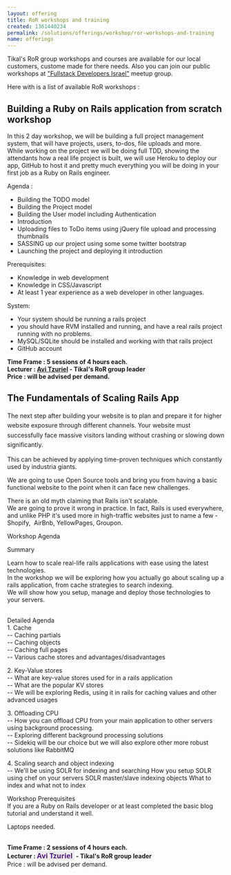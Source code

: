 ```yaml
---
layout: offering
title: RoR workshops and training
created: 1361440234
permalink: /solutions/offerings/workshop/ror-workshops-and-training
name: offerings
---
```

<div>
<p>Tikal&#39;s RoR&nbsp;group workshops and courses are available for our local customers, custome made for there needs. Also you can join our public workshops at&nbsp;<a href="http://www.meetup.com/full-stack-developer-il/">&quot;Fullstack Developers Israel&quot;</a>&nbsp;meetup group.&nbsp;</p>

<p>Here with is a list of available RoR&nbsp;workshops :</p>
</div>
<h2>Building a Ruby on Rails application from scratch workshop</h2><div class='offering-description'><p>In this 2 day workshop, we will be building a full project management system, that will have projects, users, to-dos, file uploads and more.<br />
While working on the project we will be doing full TDD, showing the attendants how a real life project is built, we will use Heroku to deploy our app, GitHub to host it and pretty much everything you will be doing in your first job as a Ruby on Rails engineer.</p>

<p>Agenda :</p>

<ul>
	<li>Building the TODO model</li>
	<li>Building the Project model</li>
	<li>Building the User model including Authentication</li>
	<li>Introduction</li>
	<li>Uploading files to ToDo items using jQuery file upload and processing thumbnails</li>
	<li>SASSING up our project using some some twitter bootstrap</li>
	<li>Launching the project and deploying it introduction</li>
</ul>

<p>Prerequisites:</p>

<ul>
	<li>Knowledge in web development</li>
	<li>Knowledge in CSS/Javascript</li>
	<li>At least 1 year experience as a web developer in other languages.</li>
</ul>

<p>System:</p>

<ul>
	<li>Your system should be running a rails project</li>
	<li>you should have RVM installed and running, and have a real rails project running with no problems.</li>
	<li>MySQL/SQLite should be installed and working with that rails project</li>
	<li>GitHub account</li>
</ul>

<p><strong>Time Frame : 5 sessions of 4 hours each.&nbsp;<br />
Lecturer : <a href="http://www.tikalk.com/ror/avit">Avi Tzuriel</a> - Tikal&#39;s RoR group leader&nbsp;<br />
Price : will be advised per demand.&nbsp;</strong></p>
</div><h2>The Fundamentals of Scaling Rails App</h2><div class='offering-description'><div><a name="scale"></a><span style="line-height: 1.6em;">The next step after building your website is to plan and prepare it for higher website exposure through different channels. Your website must successfully face massive visitors landing without crashing or slowing down significantly.</span></div>

<div>
<p>This can be achieved by applying time-proven techniques which constantly used by industria giants.</p>

<p>We are going to use Open Source tools and bring you from having a basic functional website to the point when it can face new challenges.</p>

<p>There is an old myth claiming that Rails isn&#39;t scalable. &nbsp;&nbsp;<br />
We are going to prove it wrong in practice. In fact, Rails is used everywhere, and unlike PHP it&#39;s used more in high-traffic websites just to name a few - Shopify, &nbsp;AirBnb, YellowPages, Groupon.</p>

<p>Workshop Agenda</p>

<p>Summary</p>

<p>Learn how to scale real-life rails applications with ease using the latest technologies.&nbsp;<br />
In the workshop we will be exploring how you actually go about scaling up a rails application, from cache strategies to search indexing.&nbsp;<br />
We will show how you setup, manage and deploy those technologies to your servers.&nbsp;</p>

<p><br />
Detailed Agenda&nbsp;<br />
1. Cache&nbsp;<br />
-- Caching partials&nbsp;<br />
-- Caching objects&nbsp;<br />
-- Caching full pages&nbsp;<br />
-- Various cache stores and advantages/disadvantages</p>

<p>2. Key-Value stores&nbsp;<br />
-- What are key-value stores used for in a rails application&nbsp;<br />
-- What are the popular KV stores&nbsp;<br />
-- We will be exploring Redis, using it in rails for caching values and other advanced usages</p>

<p>3. Offloading CPU&nbsp;<br />
-- How you can offload CPU from your main application to other servers using background processing.&nbsp;<br />
-- Exploring different background processing solutions&nbsp;<br />
-- Sidekiq will be our choice but we will also explore other more robust solutions like RabbitMQ</p>

<p>4. Scaling search and object indexing&nbsp;<br />
-- We&#39;ll be using SOLR for indexing and searching How you setup SOLR using chef on your servers SOLR master/slave indexing objects What to index and what not to index&nbsp;</p>

<p>Workshop Prerequisites&nbsp;<br />
If you are a Ruby on Rails developer or at least completed the basic blog tutorial and understand it well.</p>

<p>Laptops needed.</p>
</div>

<div>&nbsp;</div>

<div>
<div><strong>Time Frame : 2 sessions of 4 hours each.&nbsp;</strong></div>

<div><strong>Lecturer : </strong><strong style="color: rgb(34, 34, 34); font-family: 'Open Sans', 'Open Sans', sans-serif; font-size: 16px; line-height: 22px; background-color: rgb(236, 236, 236);"><a href="http://www.tikalk.com/ror/avit" style="color: rgb(85, 26, 139); text-decoration: none;" target="_blank">Avi Tzuriel</a>&nbsp;</strong><strong> - Tikal&#39;s RoR group leader</strong></div>

<div>Price : will be advised per demand.&nbsp;</div>
</div>

<p>&nbsp;</p>
</div>
